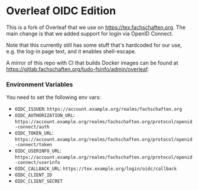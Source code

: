 # Overleaf OIDC Edition

This is a fork of Overleaf that we use on <https://tex.fachschaften.org>. The main change is that we added support for login via OpenID Connect.

Note that this currently still has some stuff that's hardcoded for our use, e.g. the log-in page text, and it enables shell-escape.

A mirror of this repo with CI that builds Docker images can be found at <https://gitlab.fachschaften.org/tudo-fsinfo/admin/overleaf>.

### Environment Variables

You need to set the following env vars:

- `OIDC_ISSUER`: `https://account.example.org/realms/fachschaften.org`
- `OIDC_AUTHORIZATION_URL`: `https://account.example.org/realms/fachschaften.org/protocol/openid-connect/auth`
- `OIDC_TOKEN_URL`: `https://account.example.org/realms/fachschaften.org/protocol/openid-connect/token`
- `OIDC_USERINFO_URL`: `https://account.example.org/realms/fachschaften.org/protocol/openid-connect/userinfo`
- `OIDC_CALLBACK_URL`: `https://tex.example.org/login/oidc/callback`
- `OIDC_CLIENT_ID`
- `OIDC_CLIENT_SECRET`
